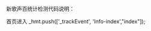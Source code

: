 新歌声百统计检测代码说明：

<script>
var _hmt = _hmt || [];
(function() {
  var hm = document.createElement("script");
  hm.src = "https://hm.baidu.com/hm.js?a6ae4ad21908b2c4d2f303e18729ca50";
  var s = document.getElementsByTagName("script")[0]; 
  s.parentNode.insertBefore(hm, s);
})();
</script>




首页进入 _hmt.push(['_trackEvent', 'Info-index',"index"]);
